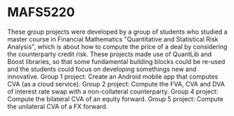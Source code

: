 # MAFS5220
These group projects were developed by a group of students who studied a master course in Financial Mathematics "Quantitative and Statistical Risk Analysis", which is about how to compute the price of a deal by considering the counterparty credit risk.
These projects made use of QuantLib and Boost libraries, so that some fundamental building blocks could be re-used and the students could focus on developing somethings new and innovative.
Group 1 project: Create an Android mobile app that computes CVA (as a cloud service).
Group 2 project: Compute the FVA, CVA and DVA of interest rate swap with a non-collateral counterparty.
Group 4 project: Compute the bilateral CVA of an equity forward.
Group 5 project: Compute the unilateral CVA of a FX forward.
